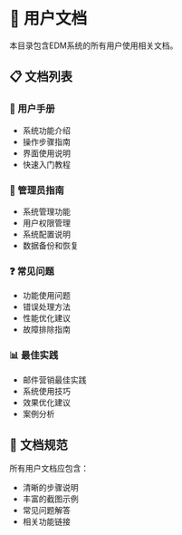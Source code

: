 # 👥 用户文档

本目录包含EDM系统的所有用户使用相关文档。

## 📋 文档列表

### 📖 用户手册
- 系统功能介绍
- 操作步骤指南
- 界面使用说明
- 快速入门教程

### 🔧 管理员指南
- 系统管理功能
- 用户权限管理
- 系统配置说明
- 数据备份和恢复

### ❓ 常见问题
- 功能使用问题
- 错误处理方法
- 性能优化建议
- 故障排除指南

### 📊 最佳实践
- 邮件营销最佳实践
- 系统使用技巧
- 效果优化建议
- 案例分析

## 📝 文档规范

所有用户文档应包含：
- 清晰的步骤说明
- 丰富的截图示例
- 常见问题解答
- 相关功能链接 